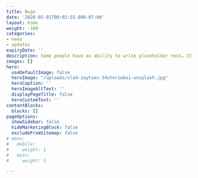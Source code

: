 ```yaml
---
title: Bugo
date: '2020-05-01T08:02:55.000-07:00'
layout: home
weight: -100
categories:
- news
- updates
expiryDate: ''
description: Some people have an ability to write placeholder text… It’s an art you’re basically born with. You either have it or you don’t. 
images: []
hero:
  useDefaultImage: false
  heroImage: "/uploads/vlad-zaytsev-34uterzwbei-unsplash.jpg"
  heroCaption: ''
  heroImageAltText: ''
  displayPageTitle: false
  heroCustomText: ''
contentBlocks:
  blocks: []
pageOptions:
  showSidebar: false
  hideMarketingBlock: false
  excludeFromSitemap: false
# menu:
#   mobile:
#     weight: 1
#   main:
#     weight: 1

---
```

